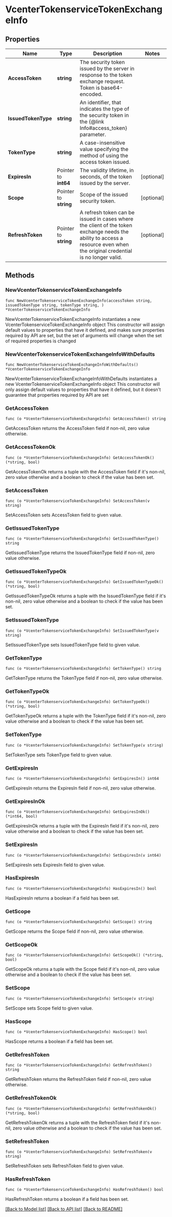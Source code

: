 # VcenterTokenserviceTokenExchangeInfo

## Properties

Name | Type | Description | Notes
------------ | ------------- | ------------- | -------------
**AccessToken** | **string** | The security token issued by the server in response to the token exchange request. Token is base64-encoded. | 
**IssuedTokenType** | **string** | An identifier, that indicates the type of the security token in the {@link Info#access_token} parameter. | 
**TokenType** | **string** | A case-insensitive value specifying the method of using the access token issued. | 
**ExpiresIn** | Pointer to **int64** | The validity lifetime, in seconds, of the token issued by the server. | [optional] 
**Scope** | Pointer to **string** | Scope of the issued security token. | [optional] 
**RefreshToken** | Pointer to **string** | A refresh token can be issued in cases where the client of the token exchange needs the ability to access a resource even when the original credential is no longer valid. | [optional] 

## Methods

### NewVcenterTokenserviceTokenExchangeInfo

`func NewVcenterTokenserviceTokenExchangeInfo(accessToken string, issuedTokenType string, tokenType string, ) *VcenterTokenserviceTokenExchangeInfo`

NewVcenterTokenserviceTokenExchangeInfo instantiates a new VcenterTokenserviceTokenExchangeInfo object
This constructor will assign default values to properties that have it defined,
and makes sure properties required by API are set, but the set of arguments
will change when the set of required properties is changed

### NewVcenterTokenserviceTokenExchangeInfoWithDefaults

`func NewVcenterTokenserviceTokenExchangeInfoWithDefaults() *VcenterTokenserviceTokenExchangeInfo`

NewVcenterTokenserviceTokenExchangeInfoWithDefaults instantiates a new VcenterTokenserviceTokenExchangeInfo object
This constructor will only assign default values to properties that have it defined,
but it doesn't guarantee that properties required by API are set

### GetAccessToken

`func (o *VcenterTokenserviceTokenExchangeInfo) GetAccessToken() string`

GetAccessToken returns the AccessToken field if non-nil, zero value otherwise.

### GetAccessTokenOk

`func (o *VcenterTokenserviceTokenExchangeInfo) GetAccessTokenOk() (*string, bool)`

GetAccessTokenOk returns a tuple with the AccessToken field if it's non-nil, zero value otherwise
and a boolean to check if the value has been set.

### SetAccessToken

`func (o *VcenterTokenserviceTokenExchangeInfo) SetAccessToken(v string)`

SetAccessToken sets AccessToken field to given value.


### GetIssuedTokenType

`func (o *VcenterTokenserviceTokenExchangeInfo) GetIssuedTokenType() string`

GetIssuedTokenType returns the IssuedTokenType field if non-nil, zero value otherwise.

### GetIssuedTokenTypeOk

`func (o *VcenterTokenserviceTokenExchangeInfo) GetIssuedTokenTypeOk() (*string, bool)`

GetIssuedTokenTypeOk returns a tuple with the IssuedTokenType field if it's non-nil, zero value otherwise
and a boolean to check if the value has been set.

### SetIssuedTokenType

`func (o *VcenterTokenserviceTokenExchangeInfo) SetIssuedTokenType(v string)`

SetIssuedTokenType sets IssuedTokenType field to given value.


### GetTokenType

`func (o *VcenterTokenserviceTokenExchangeInfo) GetTokenType() string`

GetTokenType returns the TokenType field if non-nil, zero value otherwise.

### GetTokenTypeOk

`func (o *VcenterTokenserviceTokenExchangeInfo) GetTokenTypeOk() (*string, bool)`

GetTokenTypeOk returns a tuple with the TokenType field if it's non-nil, zero value otherwise
and a boolean to check if the value has been set.

### SetTokenType

`func (o *VcenterTokenserviceTokenExchangeInfo) SetTokenType(v string)`

SetTokenType sets TokenType field to given value.


### GetExpiresIn

`func (o *VcenterTokenserviceTokenExchangeInfo) GetExpiresIn() int64`

GetExpiresIn returns the ExpiresIn field if non-nil, zero value otherwise.

### GetExpiresInOk

`func (o *VcenterTokenserviceTokenExchangeInfo) GetExpiresInOk() (*int64, bool)`

GetExpiresInOk returns a tuple with the ExpiresIn field if it's non-nil, zero value otherwise
and a boolean to check if the value has been set.

### SetExpiresIn

`func (o *VcenterTokenserviceTokenExchangeInfo) SetExpiresIn(v int64)`

SetExpiresIn sets ExpiresIn field to given value.

### HasExpiresIn

`func (o *VcenterTokenserviceTokenExchangeInfo) HasExpiresIn() bool`

HasExpiresIn returns a boolean if a field has been set.

### GetScope

`func (o *VcenterTokenserviceTokenExchangeInfo) GetScope() string`

GetScope returns the Scope field if non-nil, zero value otherwise.

### GetScopeOk

`func (o *VcenterTokenserviceTokenExchangeInfo) GetScopeOk() (*string, bool)`

GetScopeOk returns a tuple with the Scope field if it's non-nil, zero value otherwise
and a boolean to check if the value has been set.

### SetScope

`func (o *VcenterTokenserviceTokenExchangeInfo) SetScope(v string)`

SetScope sets Scope field to given value.

### HasScope

`func (o *VcenterTokenserviceTokenExchangeInfo) HasScope() bool`

HasScope returns a boolean if a field has been set.

### GetRefreshToken

`func (o *VcenterTokenserviceTokenExchangeInfo) GetRefreshToken() string`

GetRefreshToken returns the RefreshToken field if non-nil, zero value otherwise.

### GetRefreshTokenOk

`func (o *VcenterTokenserviceTokenExchangeInfo) GetRefreshTokenOk() (*string, bool)`

GetRefreshTokenOk returns a tuple with the RefreshToken field if it's non-nil, zero value otherwise
and a boolean to check if the value has been set.

### SetRefreshToken

`func (o *VcenterTokenserviceTokenExchangeInfo) SetRefreshToken(v string)`

SetRefreshToken sets RefreshToken field to given value.

### HasRefreshToken

`func (o *VcenterTokenserviceTokenExchangeInfo) HasRefreshToken() bool`

HasRefreshToken returns a boolean if a field has been set.


[[Back to Model list]](../README.md#documentation-for-models) [[Back to API list]](../README.md#documentation-for-api-endpoints) [[Back to README]](../README.md)


